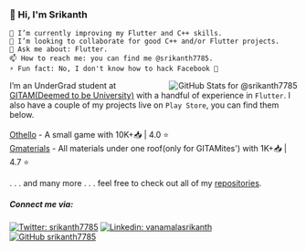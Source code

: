 ### 👋 Hi, I'm Srikanth
```
🌱 I’m currently improving my Flutter and C++ skills.
👯 I’m looking to collaborate for good C++ and/or Flutter projects.
💬 Ask me about: Flutter.
📫 How to reach me: you can find me @srikanth7785.
⚡ Fun fact: No, I don't know how to hack Facebook 🤞
 ```
<img
	align="right"
	src="https://github-readme-stats.vercel.app/api?username=srikanth7785&theme=shades-of-purple&show_icons=true&count_private=true&hide_title=true"
	alt="GitHub Stats for @srikanth7785"/>
  
I’m an UnderGrad student at [GITAM(Deemed to be University)](http://gitam.edu) with a handful of experience in `Flutter`. I also have a couple of my projects live on `Play Store`, you can find them below.</br>
</br>
[Othello](https://play.google.com/store/apps/details?id=com.srikanth7785.othello) - A small game with 10K+📥 | 4.0 ⭐</br>
[Gmaterials](https://play.google.com/store/apps/details?id=com.we.intialp) - All materials under one roof(only for GITAMites') with 1K+📥 | 4.7 ⭐</br>

. . . and many more . . . feel free to check out all of my [repositories](https://github.com/srikanth7785/tab?=repositories).

##### Connect me via:
[![Twitter: srikanth7785](https://img.shields.io/twitter/follow/srikanth7785?style=social)](https://twitter.com/srikanth7785)
[![Linkedin: vanamalasrikanth](https://img.shields.io/badge/-Vanamala%20Srikanth-blue?style=social&logo=Linkedin&logoColor=black&link=https://www.linkedin.com/in/vanamalasrikanth/)](https://www.linkedin.com/in/vanamalasrikanth/)
[![GitHub srikanth7785](https://img.shields.io/github/followers/srikanth7785?label=follow%20me%20on%20GitHub&style=social)](https://github.com/srikanth7785)
